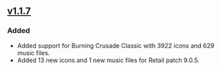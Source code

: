 ## [v1.1.7]
### Added
- Added support for Burning Crusade Classic with 3922 icons and 629 music files.
- Added 13 new icons and 1 new music files for Retail patch 9.0.5.

[Unreleased]: https://github.com/wow-rp-addons/LibSIP/compare/v1.1.7...HEAD
[v1.1.7]: https://github.com/wow-rp-addons/LibSIP/compare/v1.1.6...v1.1.6
